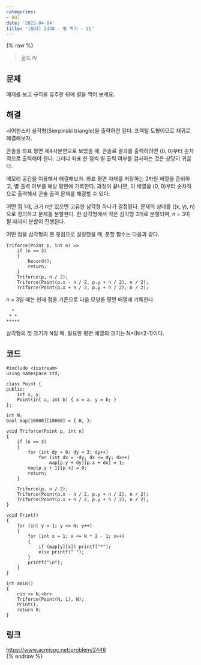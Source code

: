 ```yaml
---
categories:
- BOJ
date: '2022-04-04'
title: '[BOJ] 2448 - 별 찍기 - 11'
---
```


{% raw %}
> 골드 IV<br>

## 문제
예제를 보고 규칙을 유추한 뒤에 별을 찍어 보세요.

## 해결
시어핀스키 삼각형(Sierpinski triangle)을 출력하면 된다. 프랙탈 도형이므로 재귀로 해결해보자.

콘솔을 좌표 평면 제4사분면으로 보았을 때, 콘솔로 결과를 출력하려면 (0, 0)부터 순차적으로 출력해야 한다. 그러나 좌표 한 점씩 별 출력 여부를 검사하는 것은 상당히 귀찮다.

메모리 공간을 이용해서 해결해보자. 좌표 평면 자체를 저장하는 2차원 배열을 준비하고, 별 출력 여부를 해당 평면에 기록한다. 과정이 끝나면, 이 배열을 (0, 0)부터 순차적으로 출력해서 콘솔 출력 문제를 해결할 수 있다. 

어떤 점 1개, 크기 n만 있으면 고유한 삼각형 하나가 결정된다. 문제의 상태를 ((x, y), n)으로 정의하고 문제를 분할한다. 한 삼각형에서 작은 삼각형 3개로 분할되며, n = 3이 될 때까지 분할이 진행된다.

어떤 점을 삼각형의 맨 윗점으로 설정했을 때, 분할 함수는 다음과 같다.
```
Triforce(Point p, int n) => 
	if (n == 3)
	{
		Record();
		return;
	}
	Triforce(p, n / 2);
	Triforce(Point(p.x - n / 2, p.y + n / 2), n / 2);
	Triforce(Point(p.x + n / 2, p.y + n / 2), n / 2);
```

n = 3일 때는 현재 점을 기준으로 다음 모양을 평면 배열에 기록한다.
```
  *  
 * *
*****
```

삼각형의 첫 크기가 N일 때, 필요한 평면 배열의 크기는 N×(N×2-1)이다.

## 코드
```
#include <iostream>
using namespace std;

class Point {
public:
	int x, y;
	Point(int a, int b) { x = a, y = b; }
};

int N;
bool map[10000][10000] = { 0, };

void Triforce(Point p, int n)
{
	if (n == 3)
	{
		for (int dy = 0; dy < 3; dy++)
			for (int dx = -dy; dx <= dy; dx++)
				map[p.y + dy][p.x + dx] = 1;
		map[p.y + 1][p.x] = 0;
		return;
	}

	Triforce(p, n / 2);
	Triforce(Point(p.x - n / 2, p.y + n / 2), n / 2);
	Triforce(Point(p.x + n / 2, p.y + n / 2), n / 2);
}

void Print()
{
	for (int y = 1; y <= N; y++)
	{
		for (int x = 1; x <= N * 2 - 1; x++)
		{
			if (map[y][x]) printf("*");
			else printf(" ");
		}
		printf("\n");
	}
}

int main()
{
	cin >> N;<br>
	Triforce(Point(N, 1), N);
	Print();
	return 0;
}
```

## 링크
https://www.acmicpc.net/problem/2448<br>
{% endraw %}